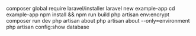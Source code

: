 composer global require laravel/installer
laravel new example-app
cd example-app
npm install && npm run build
php artisan env:encrypt
composer run dev
php artisan about
php artisan about --only=environment
php artisan config:show database
